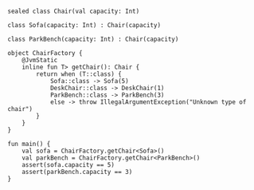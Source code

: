 <pre>
<code>
<span class="keyword">sealed class</span> Chair(<span class="keyword">val</span> capacity: <span class="types">Int</span>)

<span class="keyword">class</span> Sofa(capacity: <span class="types">Int</span>) : Chair(capacity)

<span class="keyword">class</span> ParkBench(capacity: <span class="types">Int</span>) : Chair(capacity)

<span class="keyword">object</span> ChairFactory {
    <span class="annotation">@JvmStatic</span>
    <span class="keyword">inline fun <reified <span class="generic">T</span>></span> getChair(): <span class="types">Chair</span> {
        <span class="keyword">return when (<span class="generic">T</span>::class)</span> {
            Sofa::<span class="keyword">class</span> -> Sofa(<span class="literals">5</span>)
            DeskChair::<span class="keyword">class</span> -> DeskChair(<span class="literals">1</span>)
            ParkBench::<span class="keyword">class</span> -> ParkBench(<span class="literals">3</span>)
            <span class="keyword">else</span> -> <span class="keyword">throw</span> IllegalArgumentException(<span class="string">"Unknown type of chair"</span>)
        }
    }
}

<span class="keyword">fun</span> main() {
    <span class="keyword">val</span> sofa = ChairFactory.getChair<<span class="types">Sofa</span>>()
    <span class="keyword">val</span> parkBench = ChairFactory.getChair<<span class="types">ParkBench</span>>()
    <span class="assertions">assert</span>(sofa.capacity == <span class="literals">5</span>)
    <span class="assertions">assert</span>(parkBench.capacity == <span class="literals">3</span>)
}
</code>
</pre>
